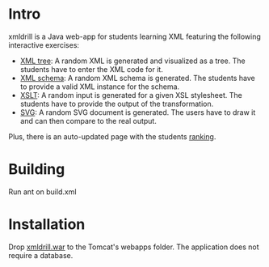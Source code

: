 Intro
=====

xmldrill is a Java web-app for students learning XML featuring the following interactive exercises:

- [XML tree](https://github.com/ilyabo/xmldrill/raw/master/doc/screenshots/xmltree-compare.png): A random XML is generated and visualized as a tree. The students have to enter the XML code for it.
- [XML schema](https://github.com/ilyabo/xmldrill/raw/master/doc/screenshots/xmlschema.png): A random XML schema is generated. The students have to provide a valid XML instance for the schema. 
- [XSLT](https://github.com/ilyabo/xmldrill/raw/master/doc/screenshots/xslt.png): A random input is generated for a given XSL stylesheet. The students have to provide the output of the transformation. 
- [SVG](https://github.com/ilyabo/xmldrill/raw/master/doc/screenshots/svg.png): A random SVG document is generated. The users have to draw it and can then compare to the real output. 


Plus, there is an auto-updated page with the students [ranking](https://github.com/ilyabo/xmldrill/raw/master/doc/screenshots/ranking.png).


Building
========
Run ant on build.xml 


Installation
============
Drop [xmldrill.war](https://github.com/downloads/ilyabo/xmldrill/xmldrill.war) to the Tomcat's webapps folder. The application does not require a database. 


